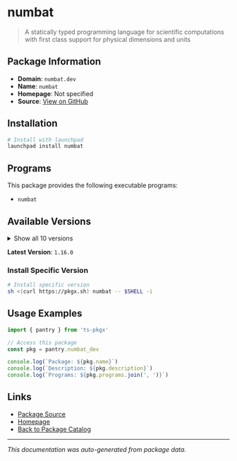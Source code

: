 # numbat

> A statically typed programming language for scientific computations with first class support for physical dimensions and units

## Package Information

- **Domain**: `numbat.dev`
- **Name**: `numbat`
- **Homepage**: Not specified
- **Source**: [View on GitHub](https://github.com/pkgxdev/pantry/tree/main/projects/numbat.dev/package.yml)

## Installation

```bash
# Install with launchpad
launchpad install numbat
```

## Programs

This package provides the following executable programs:

- `numbat`

## Available Versions

<details>
<summary>Show all 10 versions</summary>

- `1.16.0`, `1.15.0`, `1.14.0`, `1.13.0`, `1.12.0`
- `1.11.0`, `1.10.1`, `1.10.0`, `1.9.0`, `1.8.0`

</details>

**Latest Version**: `1.16.0`

### Install Specific Version

```bash
# Install specific version
sh <(curl https://pkgx.sh) numbat -- $SHELL -i
```

## Usage Examples

```typescript
import { pantry } from 'ts-pkgx'

// Access this package
const pkg = pantry.numbat_dev

console.log(`Package: ${pkg.name}`)
console.log(`Description: ${pkg.description}`)
console.log(`Programs: ${pkg.programs.join(', ')}`)
```

## Links

- [Package Source](https://github.com/pkgxdev/pantry/tree/main/projects/numbat.dev/package.yml)
- [Homepage](#)
- [Back to Package Catalog](../package-catalog.md)

---

*This documentation was auto-generated from package data.*
